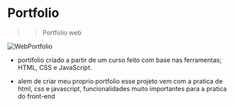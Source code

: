 # Portfolio
 >> Portfolio web 

![WebPortfolio](https://user-images.githubusercontent.com/107477302/200462077-a0ceafbf-3b57-4eea-a871-139d514ed1ac.PNG)


- portifolio criado a partir de um curso feito com base nas ferramentas; HTML, CSS e JavaScript. 

- alem de criar meu proprio portfolio esse projeto vem com a pratica de html, css e javascript, funcionalidades muito importantes para a pratica do front-end
